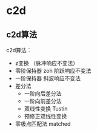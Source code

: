 # c2d

## c2d算法
c2d算法：

- z变换 （脉冲响应不变法）
- 零阶保持器 zoh 阶跃响应不变法
- 一阶保持器 斜波响应不变法
- 差分法
	- 一阶向后差分法
	- 一阶向前差分法
	- 双线性变换 Tustin
	- 预修正双线性变换
- 零极点匹配法 matched
